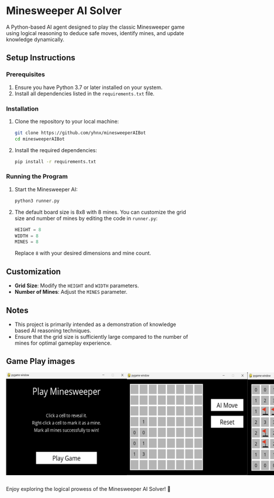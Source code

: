 # Minesweeper AI Solver

A Python-based AI agent designed to play the classic Minesweeper game using logical reasoning to deduce safe moves, identify mines, and update knowledge dynamically.

## Setup Instructions

### Prerequisites

1. Ensure you have Python 3.7 or later installed on your system.
2. Install all dependencies listed in the `requirements.txt` file.

### Installation

1. Clone the repository to your local machine:
   ```bash
   git clone https://github.com/yhnx/minesweeperAIBot
   cd minesweeperAIBot
   ```

2. Install the required dependencies:
   ```bash
   pip install -r requirements.txt
   ```

### Running the Program

1. Start the Minesweeper AI:
   ```bash
   python3 runner.py
   ```

2. The default board size is 8x8 with 8 mines. You can customize the grid size and number of mines by editing the code  in `runner.py`:
   ```python
   HEIGHT = 8
   WIDTH = 8
   MINES = 8
   ```
   Replace `8` with your desired dimensions and mine count.

## Customization

- **Grid Size**: Modify the `HEIGHT` and `WIDTH` parameters.
- **Number of Mines**: Adjust the `MINES` parameter.

## Notes

- This project is primarily intended as a demonstration of knowledge based AI reasoning techniques.
- Ensure that the grid size is sufficiently large compared to the number of mines for optimal gameplay experience.

## Game Play images

<div style="display: flex; justify-content: space-around;">
  <img src="https://github.com/yhnx/minesweeperAIBot/blob/main/img/start.png" alt="Image 1" width="330">
  <img src="https://github.com/yhnx/minesweeperAIBot/blob/main/img/play.png" alt="Image 2" width="330">
  <img src="https://github.com/yhnx/minesweeperAIBot/blob/main/img/won.png" alt="Image 3" width="330">
</div>

##
Enjoy exploring the logical prowess of the Minesweeper AI Solver! 🤖
